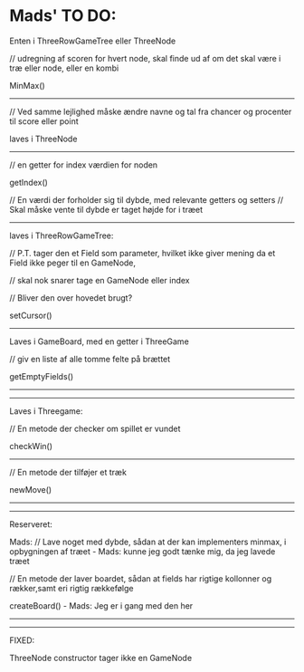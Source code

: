 # Mads' TO DO:

Enten i ThreeRowGameTree eller ThreeNode

// udregning af scoren for hvert node, skal finde ud af om det skal være i træ eller node, eller en kombi

MinMax()

-------------------

// Ved samme lejlighed måske ændre navne og tal fra chancer og procenter til score eller point

laves i ThreeNode

-------------------

// en getter for index værdien for noden

getIndex()

// En værdi der forholder sig til dybde, med relevante getters og setters
  // Skal måske vente til dybde er taget højde for i træet

_____________________________________________________________________________________________________________

laves i ThreeRowGameTree:

// P.T. tager den et Field som parameter, hvilket ikke giver mening da et Field ikke peger til en GameNode,

// skal nok snarer tage en GameNode eller index

// Bliver den over hovedet brugt?

setCursor()



-----------------------


Laves i GameBoard, med en getter i ThreeGame

// giv en liste af alle tomme felte på brættet

getEmptyFields()

----------------------------------

_____________________________________________________________________________________________

Laves i Threegame:

// En metode der checker om spillet er vundet

checkWin()

------------------------------------

// En metode der tilføjer et træk

newMove()


____________________________________________________________________________________________

____________________________________________________________________________________________

Reserveret:

Mads:
// Lave noget med dybde, sådan at der kan implementers minmax, i opbygningen af træet - Mads: kunne jeg godt tænke mig, da jeg lavede træet


// En metode der laver boardet, sådan at fields har rigtige kollonner og rækker,samt eri rigtig rækkefølge

createBoard() - Mads: Jeg er i gang med den her

____________________________________________________________________________________________
____________________________________________________________________________________________



FIXED:

ThreeNode constructor tager ikke en GameNode


